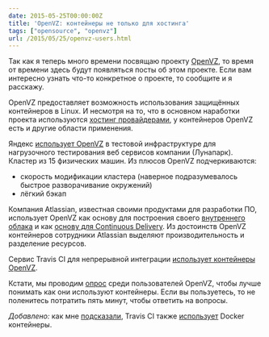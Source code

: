 ```yaml
---
date: 2015-05-25T00:00:00Z
title: 'OpenVZ: контейнеры не только для хостинга'
tags: ["opensource", "openvz"]
url: /2015/05/25/openvz-users.html
---
```


Так как я теперь много времени посвящаю проекту [OpenVZ](https://openvz.org/),
то время от времени здесь будут появляться посты об этом проекте. Если вам
интересно узнать что-то конкретное о проекте, то сообщите и я расскажу.

OpenVZ предоставляет возможность использования защищённых контейнеров в Linux.
И несмотря на то, что в основном наработки проекта
используются [хостинг провайдерами](https://openvz.org/Hosting_providers),
у контейнеров OpenVZ есть и другие области применения.

Яндекс [использует OpenVZ](https://www.slideshare.net/profyclub/ss-5815331)
в тестовой инфраструктуре для нагрузочного тестирования веб сервисов компании (Лунапарк).
Кластер из 15 физических машин. Из плюсов OpenVZ подчеркиваются:

- скорость модификации кластера (наверное подразумевалось быстрое разворачивание окружений)
- лёгкий бэкап

Компания Atlassian, известная своими продуктами
для разработки ПО, использует OpenVZ как основу для построения своего
[внутреннего облака](https://www.slideshare.net/GoAtlassian/inside-the-atlassian-ondemand-private-cloud)
и как [основу для Continuous Delivery](https://www.slideshare.net/PuppetLabs/1-m-pluginspuppetcamptokyo2014). Из достоинств OpenVZ контейнеров сотрудники Atlassian
выделяют производительность и разделение ресурсов.

Сервис Travis CI для непрерывной интеграции [использует контейнеры OpenVZ](http://changelog.travis-ci.com/post/45177235333/builds-now-running-on-openvz).

Кстати, мы проводим [опрос](https://goo.gl/forms/orYmy0SjFB) среди пользователей
OpenVZ, чтобы лучше понимать как они используют контейнеры. Если вы
пользуетесь, то не поленитесь потратить пять минут, чтобы ответить на вопросы.

*Добавлено:* как мне [подсказали](https://twitter.com/dchest/status/602762017666113536), Travis CI также [использует](https://blog.travis-ci.com/2014-12-17-faster-builds-with-container-based-infrastructure/) Docker контейнеры.
